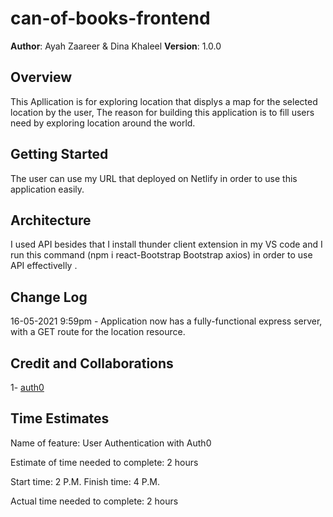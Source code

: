 # can-of-books-frontend

**Author**: Ayah Zaareer & Dina Khaleel
**Version**: 1.0.0 

## Overview
This Apllication is for exploring location that displys a map for the selected location by the user, The reason for building this application is to fill users need by exploring location around the world.


## Getting Started
The user can use my URL that deployed on Netlify in order to use this application easily.

## Architecture
I used API besides that I install thunder client extension in my VS code and I run this command (npm i react-Bootstrap Bootstrap axios) in order to use API effectivelly .

## Change Log
16-05-2021 9:59pm - Application now has a fully-functional express server, with a GET route for the location resource. 

## Credit and Collaborations

1- [auth0](https://auth0.com/)

## Time Estimates

Name of feature: User Authentication with Auth0

Estimate of time needed to complete: 2 hours

Start time: 2 P.M.
Finish time: 4 P.M.

Actual time needed to complete: 2 hours
